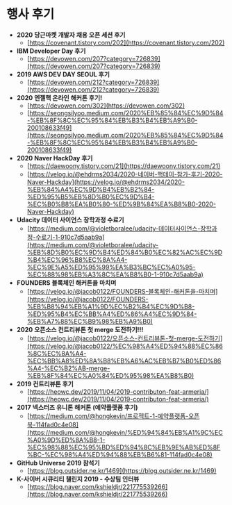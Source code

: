 # 행사 후기

- **2020 당근마켓 개발자 채용 오픈 세션 후기**
    - [https://covenant.tistory.com/202](https://covenant.tistory.com/202)
- **IBM Developer Day 후기**
    - [https://devowen.com/207?category=726839](https://devowen.com/207?category=726839)
- **2019 AWS DEV DAY SEOUL 후기**
    - [https://devowen.com/212?category=726839](https://devowen.com/212?category=726839)
- **2020 엔젤핵 온라인 해커톤 후기!**
    - [https://devowen.com/302](https://devowen.com/302)
    - [https://seongsilyoo.medium.com/2020%EB%85%84%EC%9D%84-%EB%8F%8C%EC%95%84%EB%B3%B4%EB%A9%B0-200108633f49](https://seongsilyoo.medium.com/2020%EB%85%84%EC%9D%84-%EB%8F%8C%EC%95%84%EB%B3%B4%EB%A9%B0-200108633f49)
- **2020 Naver HackDay 후기**
    - [https://daewoony.tistory.com/21](https://daewoony.tistory.com/21)
    - [https://velog.io/@ehdrms2034/2020-네이버-핵데이-참가-후기-2020-Naver-Hackday](https://velog.io/@ehdrms2034/2020-%EB%84%A4%EC%9D%B4%EB%B2%84-%ED%95%B5%EB%8D%B0%EC%9D%B4-%EC%B0%B8%EA%B0%80-%ED%9B%84%EA%B8%B0-2020-Naver-Hackday)
- **Udacity 데이터 사이언스 장학과정 수료기**
    - [https://medium.com/@violetboralee/udacity-데이터사이언스-장학과정-수료기-1-910c7d5aab9a](https://medium.com/@violetboralee/udacity-%EB%8D%B0%EC%9D%B4%ED%84%B0%EC%82%AC%EC%9D%B4%EC%96%B8%EC%8A%A4-%EC%9E%A5%ED%95%99%EA%B3%BC%EC%A0%95-%EC%88%98%EB%A3%8C%EA%B8%B0-1-910c7d5aab9a)
- **FOUNDERS 블록체인 해커톤을 마치며**
    - [https://velog.io/@jacob0122/FOUNDERS-블록체인-해커톤을-마치며](https://velog.io/@jacob0122/FOUNDERS-%EB%B8%94%EB%A1%9D%EC%B2%B4%EC%9D%B8-%ED%95%B4%EC%BB%A4%ED%86%A4%EC%9D%84-%EB%A7%88%EC%B9%98%EB%A9%B0)
- **2020 오픈소스 컨트리뷰톤 첫 merge 도전하기!!!**
    - [https://velog.io/@jacob0122/오픈소스-컨트리뷰톤-첫-merge-도전하기](https://velog.io/@jacob0122/%EC%98%A4%ED%94%88%EC%86%8C%EC%8A%A4-%EC%BB%A8%ED%8A%B8%EB%A6%AC%EB%B7%B0%ED%86%A4-%EC%B2%AB-merge-%EB%8F%84%EC%A0%84%ED%95%98%EA%B8%B0)
- **2019 컨트리뷰톤 후기**
    - [https://heowc.dev/2019/11/04/2019-contributon-feat-armeria/](https://heowc.dev/2019/11/04/2019-contributon-feat-armeria/)
- **2017 넥스터즈 유니톤 해커톤 (예약플랫폼 후기)**
    - [https://medium.com/@hongkevin/프로젝트-1-예약플랫폼-오픈북-114fad0c4e08](https://medium.com/@hongkevin/%ED%94%84%EB%A1%9C%EC%A0%9D%ED%8A%B8-1-%EC%98%88%EC%95%BD%ED%94%8C%EB%9E%AB%ED%8F%BC-%EC%98%A4%ED%94%88%EB%B6%81-114fad0c4e08)
- **GitHub Universe 2019 참석기**
    - [https://blog.outsider.ne.kr/1469](https://blog.outsider.ne.kr/1469)
- **K-사이버 시큐리티 챌린지 2019 - 수상팀 인터뷰**
    - [https://blog.naver.com/kshieldjr/221775539266](https://blog.naver.com/kshieldjr/221775539266)